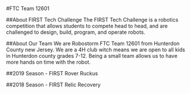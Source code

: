 #FTC Team 12601

##About FIRST Tech Challenge
The FIRST Tech Challenge is a robotics competition that allows students to compete head to head, and are challenged to design, build, program, and operate robots.

##About Our Team
We are Robostorm FTC Team 12601 from Hunterdon County new Jersey.  We are a 4H club witch means we are open to all kids in Hunterdon county grades 7-12.  Being a small team allows us to have more hands on time with the robot.

##2019 Season - FIRST Rover Ruckus

##2018 Season - FIRST Relic Recovery
